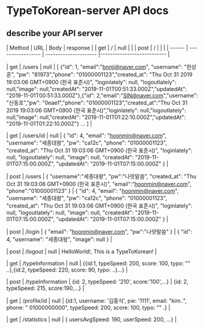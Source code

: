 # TypeToKorean-server API docs

## describe your API server

| Method | URL               | Body                  | response                   |
| get    | /                 | null                  |                            |
| post   | /                 |                       |                            |
| ------ | ----------------- | --------------------- |--------------------------- |

| get    | /users            | null                  |
[
    {"id": 1, "email":"bnnjj@naver.com", "username": "한상훈", "pw": "81973","phone": "01000001123","created_at": "Thu Oct 31 2019 19:03:06 GMT+0900 (한국 표준시)", "loginlately": null, "logoutlately": null,"image": null,"createdAt": "2019-11-01T00:51:33.000Z","updatedAt": "2019-11-01T00:51:33.000Z"},{"id": 2,"email":"SIN@naver.com","username": "신동호","pw": "0eae1","phone": "01000001123","created_at":"Thu Oct 31 2019 19:03:06 GMT+0900 (한국 표준시)","loginlately": null,"logoutlately": null,"image": null,"createdAt": "2019-11-01T01:22:10.000Z","updatedAt": "2019-11-01T01:22:10.000Z"} ...
]   |

| get    | /users/id         | null                  |   {
"id": 4,
"email": "hoonmin@naver.com",
"username": "세종대왕",
"pw": "ca12c",
"phone": "01000001123",
"created_at": "Thu Oct 31 19:03:06 GMT+0900 (한국 표준시)",
"loginlately": null,
"logoutlately": null,
"image": null,
"createdAt": "2019-11-01T07:15:00.000Z",
"updatedAt": "2019-11-01T07:15:00.000Z"
}   |

| post   | /users            |   {
"username":"세종대왕",
"pw":"나랏말씀",
"created_at": "Thu Oct 31 19:03:06 GMT+0900 (한국 표준시)",
"email":"hoonmin@naver.com",
"phone":"01000001123"
}   |   {
"id": 4,
"email": "hoonmin@naver.com",
"username": "세종대왕",
"pw": "ca12c",
"phone": "01000001123",
"created_at": "Thu Oct 31 19:03:06 GMT+0900 (한국 표준시)",
"loginlately": null,
"logoutlately": null,
"image": null,
"createdAt": "2019-11-01T07:15:00.000Z",
"updatedAt": "2019-11-01T07:15:00.000Z"
}   |

| post   | /login            |   {
"email": "hoonmin@naver.com",
"pw":"나랏말씀"
}   |   {
"id": 4,
"username": "세종대왕",
"image": null
}   |

| post   | /logout            | null                 |   HelloWorld!, This is a TypeToKorean!   |

| get    | /typeInformation  | null                  | {{id:1, typeSpeed: 200, score: 100, typo: "" ..},{id:2, typeSpeed: 220, score: 90, typo:  ..}...}   |

| post   | /typeInformation  | {id: 2, typeSpeed: '210', score:'100',...}   | {id: 2, typeSpeed: 215, score:190,...}   |

| get    | /profile/id       | null                  | {id:1, username: '김홍식', pw: '1111', email: "kim..", phone: " 01000000000", typeSpeed: 200, score: 100, typo: "" .}   |

| get    | /statistics       | null                  | { usersAvgSpeed:  190, userSpeed: 200, ...}   |
